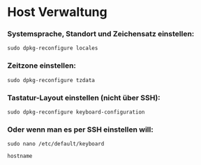 # Host Verwaltung

### Systemsprache, Standort und Zeichensatz einstellen:

```text
sudo dpkg-reconfigure locales
```

### Zeitzone einstellen:

```text
sudo dpkg-reconfigure tzdata
```

### Tastatur-Layout einstellen \(nicht über SSH\):

```text
sudo dpkg-reconfigure keyboard-configuration
```

### Oder wenn man es per SSH einstellen will:

```text
sudo nano /etc/default/keyboard
```



```text
hostname
```



